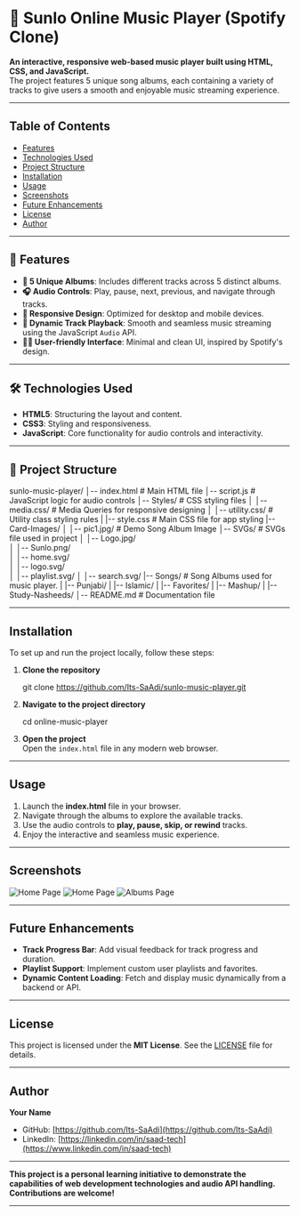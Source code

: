 # 🎵 Sunlo Online Music Player (Spotify Clone)

**An interactive, responsive web-based music player built using HTML, CSS, and JavaScript.**  
The project features 5 unique song albums, each containing a variety of tracks to give users a smooth and enjoyable music streaming experience.

---

## Table of Contents

- [Features](#features)  
- [Technologies Used](#technologies-used)  
- [Project Structure](#project-structure)  
- [Installation](#installation)  
- [Usage](#usage)  
- [Screenshots](#screenshots)  
- [Future Enhancements](#future-enhancements)  
- [License](#license)  
- [Author](#author)  

---

## 🚀 Features

- **🎼 5 Unique Albums**: Includes different tracks across 5 distinct albums.  
- **🎧 Audio Controls**: Play, pause, next, previous, and navigate through tracks.  
- **🎨 Responsive Design**: Optimized for desktop and mobile devices.  
- **🎵 Dynamic Track Playback**: Smooth and seamless music streaming using the JavaScript `Audio` API.  
- **👨‍💻 User-friendly Interface**: Minimal and clean UI, inspired by Spotify's design.  

---

## 🛠 Technologies Used

- **HTML5**: Structuring the layout and content.  
- **CSS3**: Styling and responsiveness.  
- **JavaScript**: Core functionality for audio controls and interactivity.  

---

## 📂 Project Structure

sunlo-music-player/
│-- index.html            # Main HTML file
│-- script.js             # JavaScript logic for audio controls
│-- Styles/               # CSS styling files
│   │-- media.css/        # Media Queries for responsive designing
│   │-- utility.css/      # Utility class styling rules
|   |-- style.css         # Main CSS file for app styling
|-- Card-Images/
│   │-- pic1.jpg/         # Demo Song Album Image
│-- SVGs/                 # SVGs file used in project
│   │-- Logo.jpg/    
│   │-- Sunlo.png/   
│   │-- home.svg/    
│   │-- logo.svg/    
│   │-- playlist.svg/
│   │-- search.svg/
|-- Songs/                # Song Albums used for music player.
|   |-- Punjabi/
|   |-- Islamic/
|   |-- Favorites/
|   |-- Mashup/
|   |-- Study-Nasheeds/
│-- README.md             # Documentation file

---

## Installation

To set up and run the project locally, follow these steps:

1. **Clone the repository**  

   git clone https://github.com/Its-SaAdi/sunlo-music-player.git

2. **Navigate to the project directory**  

   cd online-music-player

3. **Open the project**  
   Open the `index.html` file in any modern web browser.

---

## Usage

1. Launch the **index.html** file in your browser.  
2. Navigate through the albums to explore the available tracks.  
3. Use the audio controls to **play, pause, skip, or rewind** tracks.  
4. Enjoy the interactive and seamless music experience.

---

## Screenshots

![Home Page](![image](https://github.com/user-attachments/assets/6c0a55e4-ecbe-41e5-8d74-49b9ca9a80b6))
![Home Page](![image](https://github.com/user-attachments/assets/6f7ea7f1-01be-4ca0-94e7-89a0607e70f2))
![Albums Page](![image](https://github.com/user-attachments/assets/b3d4eabb-3b09-4314-8a86-27ad8ba867ee))

---

## Future Enhancements

- **Track Progress Bar**: Add visual feedback for track progress and duration.  
- **Playlist Support**: Implement custom user playlists and favorites.  
- **Dynamic Content Loading**: Fetch and display music dynamically from a backend or API.  

---

## License

This project is licensed under the **MIT License**. See the [LICENSE](LICENSE) file for details.

---

## Author

**Your Name**  
- GitHub: [https://github.com/Its-SaAdi](https://github.com/Its-SaAdi)  
- LinkedIn: [https://linkedin.com/in/saad-tech](https://www.linkedin.com/in/saad-tech)  

---

**This project is a personal learning initiative to demonstrate the capabilities of web development technologies and audio API handling. Contributions are welcome!**  

---
